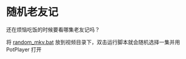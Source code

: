 # 随机老友记

还在烦恼吃饭的时候要看哪集老友记吗？

将 [random_mkv.bat](random_mkv.bat) 放到视频目录下，双击运行脚本就会随机选择一集并用 PotPlayer 打开
